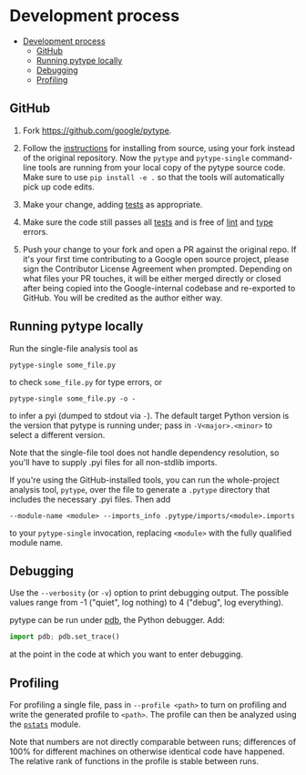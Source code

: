 # Development process

<!--ts-->
   * [Development process](#development-process)
      * [GitHub](#github)
      * [Running pytype locally](#running-pytype-locally)
      * [Debugging](#debugging)
      * [Profiling](#profiling)

<!-- Added by: mdemello, at: 2020-05-21T16:31-07:00 -->

<!--te-->

## GitHub

1. Fork https://github.com/google/pytype.

1. Follow the [instructions][source-install-instructions] for installing from
   source, using your fork instead of the original repository. Now the `pytype`
   and `pytype-single` command-line tools are running from your local copy of
   the pytype source code. Make sure to use `pip install -e .` so that the tools
   will automatically pick up code edits.

1. Make your change, adding [tests][tests-readme-oss] as appropriate.

1. Make sure the code still passes all [tests][tests-readme-oss] and is free of
   [lint][pylint] and [type][pytype-quickstart] errors.

1. Push your change to your fork and open a PR against the original repo. If
   it's your first time contributing to a Google open source project, please
   sign the Contributor License Agreement when prompted. Depending on what files
   your PR touches, it will be either merged directly or closed after being
   copied into the Google-internal codebase and re-exported to GitHub. You will
   be credited as the author either way.

## Running pytype locally

Run the single-file analysis tool as

```shell
pytype-single some_file.py
```

to check `some_file.py` for type errors, or

```shell
pytype-single some_file.py -o -
```

to infer a pyi (dumped to stdout via `-`). The default target Python
version is the version that pytype is running under; pass in `-V<major>.<minor>`
to select a different version.

Note that the single-file tool does not handle dependency resolution, so
you'll have to supply .pyi files for all non-stdlib imports.

If you're using the GitHub-installed tools, you can run the whole-project
analysis tool, `pytype`, over the file to generate a `.pytype` directory that
includes the necessary .pyi files. Then add

```shell
--module-name <module> --imports_info .pytype/imports/<module>.imports
```

to your `pytype-single` invocation, replacing `<module>` with the fully
qualified module name.

## Debugging

Use the `--verbosity` (or `-v`) option to print debugging output. The possible
values range from -1 ("quiet", log nothing) to 4 ("debug", log everything).

pytype can be run under [pdb][pdb], the Python debugger. Add:

```python
import pdb; pdb.set_trace()
```

at the point in the code at which you want to enter debugging.

## Profiling

For profiling a single file, pass in `--profile <path>` to turn on profiling and
write the generated profile to `<path>`. The profile can then be analyzed using
the [`pstats`][pstats] module.

Note that numbers are not directly comparable between runs; differences of 100%
for different machines on otherwise identical code have happened. The relative
rank of functions in the profile is stable between runs.

<!-- General references -->
[pdb]: https://docs.python.org/3/library/pdb.html
[pylint]: http://pylint.pycqa.org/en/latest/
[pytype-quickstart]: https://github.com/google/pytype#quickstart
[pstats]: https://docs.python.org/3/library/profile.html#module-pstats
[source-install-instructions]: https://github.com/google/pytype#installing
[tests-readme-oss]: https://github.com/google/pytype/blob/master/pytype/tests/README.md
